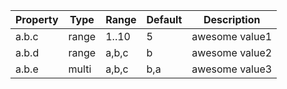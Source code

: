 | Property | Type   | Range | Default | Description    |
|----------|--------|-------|---------|----------------|
| a.b.c    | range  | 1..10 | 5       | awesome value1 |
| a.b.d    | range  | a,b,c | b       | awesome value2 |
| a.b.e    | multi  | a,b,c | b,a     | awesome value3 |